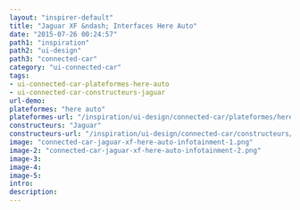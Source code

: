 ```yaml
---
layout: "inspirer-default"
title: "Jaguar XF &ndash; Interfaces Here Auto"
date: "2015-07-26 00:24:57"
path1: "inspiration"
path2: "ui-design"
path3: "connected-car"
category: "ui-connected-car"
tags:
- ui-connected-car-plateformes-here-auto
- ui-connected-car-constructeurs-jaguar
url-demo:
plateformes: "here auto"
plateformes-url: "/inspiration/ui-design/connected-car/plateformes/here-auto/"
constructeurs: "Jaguar"
constructeurs-url: "/inspiration/ui-design/connected-car/constructeurs/jaguar/"
image: "connected-car-jaguar-xf-here-auto-infotainment-1.png"
image-2: "connected-car-jaguar-xf-here-auto-infotainment-2.png"
image-3:
image-4:
image-5:
intro:
description:
---
```

